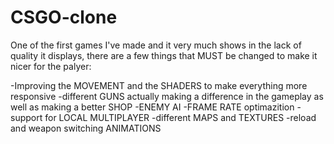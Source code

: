 # CSGO-clone
One of the first games I've made and it very much shows in the lack of quality it displays, there are a few things that MUST be changed to make it nicer for the palyer:

-Improving the MOVEMENT and the SHADERS to make everything more responsive
-different GUNS actually making a difference in the gameplay as well as making a better SHOP
-ENEMY AI
-FRAME RATE optimazition
-support for LOCAL MULTIPLAYER
-different MAPS and TEXTURES
-reload and weapon switching ANIMATIONS
